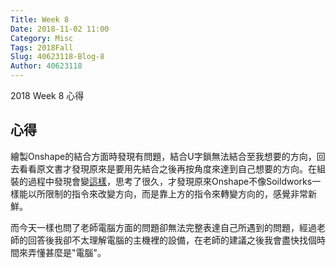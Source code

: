 ```yaml
---
Title: Week 8
Date: 2018-11-02 11:00
Category: Misc
Tags: 2018Fall
Slug: 40623118-Blog-8
Author: 40623118
---
```


2018 Week 8 心得

<!-- PELICAN_END_SUMMARY -->

心得
----

繪製Onshape的結合方面時發現有問題，結合U字鎖無法結合至我想要的方向，回去看看原文書才發現原來是要用先結合之後再按角度來達到自己想要的方向。在組裝的過程中發現會變[這樣]，思考了很久，才發現原來Onshape不像Soildworks一樣能以所限制的指令來改變方向，而是靠上方的指令來轉變方向的，感覺非常新鮮。

[這樣]:https://mdecadp2018.github.io/site-40623118/content/Week8.html

而今天一樣也問了老師電腦方面的問題卻無法完整表達自己所遇到的問題，經過老師的回答後我卻不太理解電腦的主機裡的設備，在老師的建議之後我會盡快找個時間來弄懂甚麼是"電腦"。
